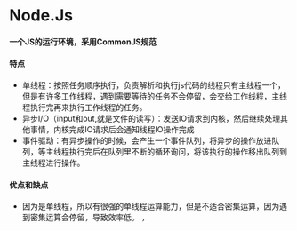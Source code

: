 # Node.Js
#### 一个JS的运行环境，采用CommonJS规范
#### 特点
   - 单线程：按照任务顺序执行，负责解析和执行js代码的线程只有主线程一个，但是有许多工作线程，遇到需要等待的任务不会停留，会交给工作线程，主线程执行完再来执行工作线程的任务。
   - 异步I/O（input和out,就是文件的读写）：发送IO请求到内核，然后继续处理其他事情，内核完成IO请求后会通知线程IO操作完成
   - 事件驱动：有异步操作的时候，会产生一个事件队列，将异步的操作放进队列，等主线程执行完后在队列里不断的循环询问，将该执行的操作移出队列到主线程进行操作。
#### 优点和缺点
   - 因为是单线程，所以有很强的单线程运算能力，但是不适合密集运算，因为遇到密集运算会停留，导致效率低。 ，

	
